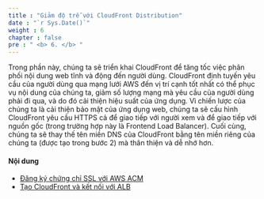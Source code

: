 ```yaml
---
title : "Giảm độ trễ với CloudFront Distribution"
date : "`r Sys.Date()`"
weight : 6
chapter : false
pre : " <b> 6. </b> "
---
```


Trong phần này, chúng ta sẽ triển khai CloudFront để tăng tốc việc phân phối nội dung web tĩnh và động đến người dùng. CloudFront định tuyến yêu cầu của người dùng qua mạng lưới AWS đến vị trí cạnh tốt nhất có thể phục vụ nội dung của chúng ta, giảm số lượng mạng mà yêu cầu của người dùng phải đi qua, và do đó cải thiện hiệu suất của ứng dụng. Vì chiến lược của chúng ta là cải thiện bảo mật của ứng dụng web, chúng ta sẽ cấu hình CloudFront yêu cầu HTTPS cả để giao tiếp với người xem và để giao tiếp với nguồn gốc (trong trường hợp này là Frontend Load Balancer).
Cuối cùng, chúng ta sẽ thay thế tên miền DNS của CloudFront bằng tên miền riêng của chúng ta (được tạo trong bước 2) mà thân thiện và dễ nhớ hơn.

#### Nội dung
- [Đăng ký chứng chỉ SSL với AWS ACM](6.1-createacm/)
- [Tạo CloudFront và kết nối với ALB](6.2-createcloudfront/)